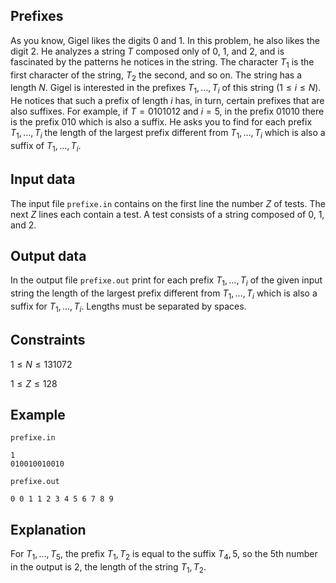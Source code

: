 ## Prefixes

As you know, Gigel likes the digits $0$ and $1$. In this problem, he also likes the digit $2$. He analyzes a string $T$ composed only of $0$, $1$, and $2$, and is fascinated by the patterns he notices in the string. The character $T_1$ is the first character of the string, $T_2$ the second, and so on. The string has a length $N$. Gigel is interested in the prefixes $T_1, \dots, T_i$ of this string $(1 \leq i \leq N)$. He notices that such a prefix of length $i$ has, in turn, certain prefixes that are also suffixes. For example, if $T = 0101012$ and $i = 5$, in the prefix $01010$ there is the prefix $010$ which is also a suffix. He asks you to find for each prefix $T_1, \dots, T_i$ the length of the largest prefix different from $T_1, \dots, T_i$ which is also a suffix of $T_1, \dots, T_i$.

## Input data

The input file `prefixe.in` contains on the first line the number $Z$ of tests. The next $Z$ lines each contain a test. A test consists of a string composed of $0$, $1$, and $2$.

## Output data

In the output file `prefixe.out` print for each prefix $T_1, \dots, T_i$ of the given input string the length of the largest prefix different from $T_1, \dots, T_i$ which is also a suffix for $T_1, \dots, T_i$. Lengths must be separated by spaces.

## Constraints

$1 \leq N \leq 131072$

$1 \leq Z \leq 128$

## Example

`prefixe.in`
```
1
010010010010
```

`prefixe.out`
```
0 0 1 1 2 3 4 5 6 7 8 9
```

## Explanation

For $T_1, \dots, T_5$, the prefix $T_1, T_2$ is equal to the suffix $T_4, 5$, so the 5th number in the output is $2$, the length of the string $T_1, T_2$.